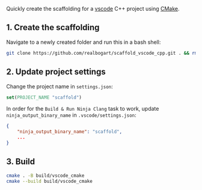 Quickly create the scaffolding for a [vscode](https://code.visualstudio.com/) C++ project using [CMake](https://cmake.org/).

## 1. Create the scaffolding
Navigate to a newly created folder and run this in a bash shell:
```bash
git clone https://github.com/realbogart/scaffold_vscode_cpp.git . && rm -rf .git && rm README.md && git init && code .
```

## 2. Update project settings
Change the project name in `settings.json`:
```CMake
set(PROJECT_NAME "scaffold")
```

In order for the `Build & Run Ninja Clang` task to work, update `ninja_output_binary_name` in `.vscode/settings.json`:
```json
{
    "ninja_output_binary_name": "scaffold",
    ...
}

```

## 3. Build

```bash
cmake . -B build/vscode_cmake
cmake --build build/vscode_cmake
```
